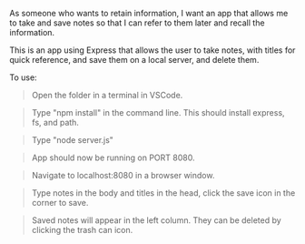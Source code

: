 As someone who wants to retain information, I want an app that allows me to take and save notes so that I can refer to them later and recall the information.

This is an app using Express that allows the user to take notes, with titles for quick reference, and save them on a local server, and delete them. 


To use:

>Open the folder in a terminal in VSCode.

>Type "npm install" in the command line. This should install express, fs, and path.

>Type "node server.js"

>App should now be running on PORT 8080.

>Navigate to localhost:8080 in a browser window.

>Type notes in the body and titles in the head, click the save icon in the corner to save. 

>Saved notes will appear in the left column. They can be deleted by clicking the trash can icon.
